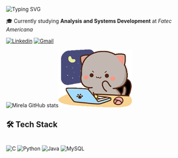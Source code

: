 ![Typing SVG](https://readme-typing-svg.herokuapp.com?font=Fira+Code&size=24&pause=1000&color=9370DB&width=435&lines=Hi+there!+I'm+Mirela+👋)

🎓 Currently studying **Analysis and Systems Development** at *Fatec Americana*  

[![Linkedin](	https://img.shields.io/badge/LinkedIn-0077B5?style=for-the-badge&logo=linkedin&logoColor=white)](www.linkedin.com/in/mirela-fabiani) 
[![Gmail](https://img.shields.io/badge/Gmail-D14836?style=for-the-badge&logo=gmail&logoColor=white)](mailto:mirelaaparecidagalico@gmail.com)

![Mirela GitHub stats](https://github-readme-stats.vercel.app/api?username=mirela-apgf&show_icons=true&theme=tokyonight)<img src="./gatinho.gif" width="200"/>

##  🛠️ Tech Stack
<div style=display: inline_block"><br/>
<img align="center" alt="C" src="https://img.shields.io/badge/C-00599C?style=for-the-badge&logo=c&logoColor=white"/>
<img align="center" alt="Python" src="https://img.shields.io/badge/Python-3776AB?style=for-the-badge&logo=python&logoColor=white"/>
<img align="center" alt="Java" src="https://img.shields.io/badge/Java-ED8B00?style=for-the-badge&logo=openjdk&logoColor=white"/> 
<img align="center" alt="MySQL" src="https://img.shields.io/badge/MySQL-00000F?style=for-the-badge&logo=mysql&logoColor=white"/> 
</div><br/>
